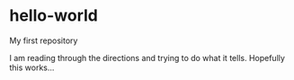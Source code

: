 # hello-world
My first repository

I am reading through the directions and trying to do what it tells.
Hopefully this works...
